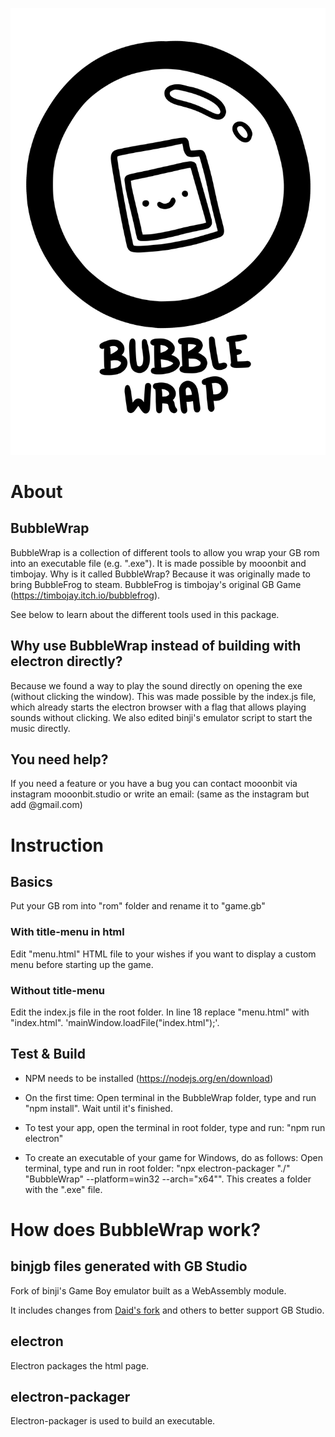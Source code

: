 ![BubbleWrap](BubbleWrap_logo.png)
# About
## BubbleWrap
BubbleWrap is a collection of different tools to allow you wrap your GB rom into an executable file (e.g. ".exe"). It is made possible by mooonbit and timbojay.
Why is it called BubbleWrap? Because it was originally made to bring BubbleFrog to steam. BubbleFrog is timbojay's original GB Game (https://timbojay.itch.io/bubblefrog).

See below to learn about the different tools used in this package.

## Why use BubbleWrap instead of building with electron directly?
Because we found a way to play the sound directly on opening the exe (without clicking the window).
This was made possible by the index.js file, which already starts the electron browser with a flag that allows playing sounds without clicking. We also edited binji's emulator script to start the music directly.

## You need help?
If you need a feature or you have a bug you can contact mooonbit via instagram mooonbit.studio or write an email: (same as the instagram but add @gmail.com)

# Instruction
## Basics
Put your GB rom into "rom" folder and rename it to "game.gb"
### With title-menu in html
Edit "menu.html" HTML file to your wishes if you want to display a custom menu before starting up the game.
### Without title-menu
Edit the index.js file in the root folder. In line 18 replace "menu.html" with "index.html".
'mainWindow.loadFile("index.html");'.

## Test & Build
- NPM needs to be installed (https://nodejs.org/en/download)
- On the first time: Open terminal in the BubbleWrap folder, type and run "npm install". Wait until it's finished.

- To test your app, open the terminal in root folder, type and run: "npm run electron"
- To create an executable of your game for Windows, do as follows: Open terminal, type and run in root folder: "npx electron-packager "./" "BubbleWrap" --platform=win32 --arch="x64"". This creates a folder with the ".exe" file.

# How does BubbleWrap work?
## binjgb files generated with GB Studio
Fork of binji's Game Boy emulator built as a WebAssembly module.

It includes changes from [Daid's fork](https://github.com/daid/binjgb) and others to better support GB Studio.

## electron
Electron packages the html page.

## electron-packager
Electron-packager is used to build an executable.
